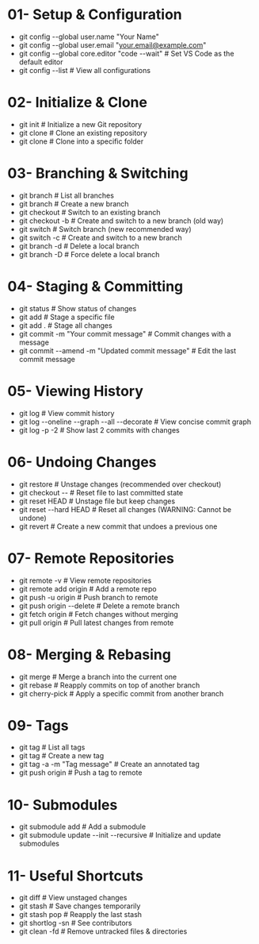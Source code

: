 # 01- Setup & Configuration
- git config --global user.name "Your Name"
- git config --global user.email "your.email@example.com"
- git config --global core.editor "code --wait"  # Set VS Code as the default editor
- git config --list  # View all configurations

# 02- Initialize & Clone
- git init  # Initialize a new Git repository
- git clone <repo-url>  # Clone an existing repository
- git clone <repo-url> <folder-name>  # Clone into a specific folder

# 03- Branching & Switching
- git branch  # List all branches
- git branch <new-branch>  # Create a new branch
- git checkout <branch>  # Switch to an existing branch
- git checkout -b <new-branch>  # Create and switch to a new branch (old way)
- git switch <branch>  # Switch branch (new recommended way)
- git switch -c <new-branch>  # Create and switch to a new branch
- git branch -d <branch>  # Delete a local branch
- git branch -D <branch>  # Force delete a local branch

# 04- Staging & Committing
- git status  # Show status of changes
- git add <file>  # Stage a specific file
- git add .  # Stage all changes
- git commit -m "Your commit message"  # Commit changes with a message
- git commit --amend -m "Updated commit message"  # Edit the last commit message

# 05- Viewing History
- git log  # View commit history
- git log --oneline --graph --all --decorate  # View concise commit graph
- git log -p -2  # Show last 2 commits with changes

# 06- Undoing Changes
- git restore <file>  # Unstage changes (recommended over checkout)
- git checkout -- <file>  # Reset file to last committed state
- git reset HEAD <file>  # Unstage file but keep changes
- git reset --hard HEAD  # Reset all changes (WARNING: Cannot be undone)
- git revert <commit-hash>  # Create a new commit that undoes a previous one

# 07- Remote Repositories
- git remote -v  # View remote repositories
- git remote add origin <repo-url>  # Add a remote repo
- git push -u origin <branch>  # Push branch to remote
- git push origin --delete <branch>  # Delete a remote branch
- git fetch origin  # Fetch changes without merging
- git pull origin <branch>  # Pull latest changes from remote

# 08- Merging & Rebasing
- git merge <branch>  # Merge a branch into the current one
- git rebase <branch>  # Reapply commits on top of another branch
- git cherry-pick <commit-hash>  # Apply a specific commit from another branch

# 09- Tags
- git tag  # List all tags
- git tag <tag-name>  # Create a new tag
- git tag -a <tag-name> -m "Tag message"  # Create an annotated tag
- git push origin <tag-name>  # Push a tag to remote

# 10- Submodules
- git submodule add <repo-url>  # Add a submodule
- git submodule update --init --recursive  # Initialize and update submodules

# 11- Useful Shortcuts
- git diff  # View unstaged changes
- git stash  # Save changes temporarily
- git stash pop  # Reapply the last stash
- git shortlog -sn  # See contributors
- git clean -fd  # Remove untracked files & directories
